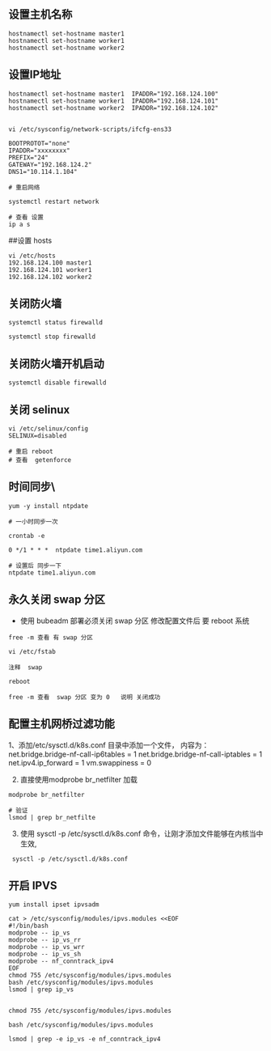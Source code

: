 ## 设置主机名称
```
hostnamectl set-hostname master1
hostnamectl set-hostname worker1
hostnamectl set-hostname worker2
```
## 设置IP地址
```
hostnamectl set-hostname master1  IPADDR="192.168.124.100"
hostnamectl set-hostname worker1  IPADDR="192.168.124.101"
hostnamectl set-hostname worker2  IPADDR="192.168.124.102"


vi /etc/sysconfig/network-scripts/ifcfg-ens33

BOOTPROTOT="none"
IPADDR="xxxxxxxx"
PREFIX="24"
GATEWAY="192.168.124.2"
DNS1="10.114.1.104"

# 重启网络

systemctl restart network

# 查看 设置
ip a s 

```

##设置  hosts
```
vi /etc/hosts
192.168.124.100 master1
192.168.124.101 worker1
192.168.124.102 worker2
```
## 关闭防火墙
```
systemctl status firewalld

systemctl stop firewalld
```
## 关闭防火墙开机启动
```
systemctl disable firewalld 

```

## 关闭 selinux 
```
vi /etc/selinux/config 
SELINUX=disabled

# 重启 reboot
# 查看  getenforce  
```

## 时间同步\
```
yum -y install ntpdate

# 一小时同步一次

crontab -e

0 */1 * * *  ntpdate time1.aliyun.com

# 设置后 同步一下
ntpdate time1.aliyun.com
```

## 永久关闭 swap 分区
- 使用 bubeadm 部署必须关闭 swap 分区  修改配置文件后 要 reboot 系统
```
free -m 查看 有 swap 分区

vi /etc/fstab

注释  swap 

reboot

free -m 查看  swap 分区 变为 0   说明 关闭成功
```

## 配置主机网桥过滤功能

1、添加/etc/sysctl.d/k8s.conf 目录中添加一个文件，
内容为：
net.bridge.bridge-nf-call-ip6tables = 1
net.bridge.bridge-nf-call-iptables = 1
net.ipv4.ip_forward = 1
vm.swappiness = 0

2. 直接使用modprobe br_netfilter 加载
```
modprobe br_netfilter

# 验证
lsmod | grep br_netfilte
```

3. 使用 sysctl -p /etc/sysctl.d/k8s.conf 命令，让刚才添加文件能够在内核当中生效,
```
 sysctl -p /etc/sysctl.d/k8s.conf
```

## 开启 IPVS

```
yum install ipset ipvsadm

cat > /etc/sysconfig/modules/ipvs.modules <<EOF
#!/bin/bash
modprobe -- ip_vs
modprobe -- ip_vs_rr
modprobe -- ip_vs_wrr
modprobe -- ip_vs_sh
modprobe -- nf_conntrack_ipv4
EOF
chmod 755 /etc/sysconfig/modules/ipvs.modules
bash /etc/sysconfig/modules/ipvs.modules
lsmod | grep ip_vs


chmod 755 /etc/sysconfig/modules/ipvs.modules

bash /etc/sysconfig/modules/ipvs.modules

lsmod | grep -e ip_vs -e nf_conntrack_ipv4



```





